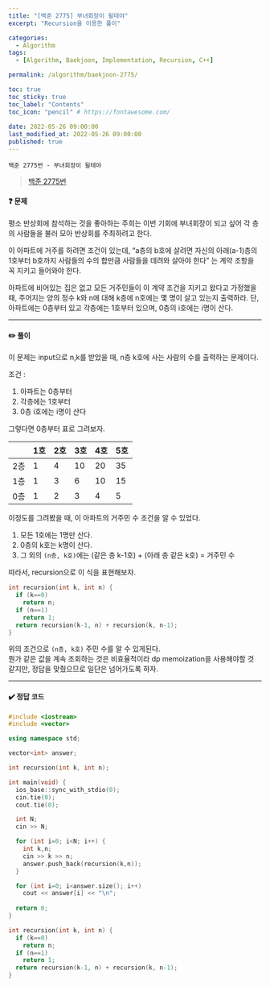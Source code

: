 ```yaml
---
title: "[백준 2775] 부녀회장이 될테야"
excerpt: "Recursion을 이용한 풀이"

categories:
  - Algorithm
tags:
  - [Algorithm, Baekjoon, Implementation, Recursion, C++]

permalink: /algorithm/baekjoon-2775/

toc: true
toc_sticky: true
toc_label: "Contents"
toc_icon: "pencil" # https://fontawesome.com/
 
date: 2022-05-26 09:00:00
last_modified_at: 2022-05-26 09:00:00
published: true
---
```


`백준 2775번 - 부녀회장이 될테야`  

> [백준 2775번](https://www.acmicpc.net/problem/2775)  

#### ❓ 문제

평소 반상회에 참석하는 것을 좋아하는 주희는 이번 기회에 부녀회장이 되고 싶어 각 층의 사람들을 불러 모아 반상회를 주최하려고 한다.  

이 아파트에 거주를 하려면 조건이 있는데, “a층의 b호에 살려면 자신의 아래(a-1)층의 1호부터 b호까지 사람들의 수의 합만큼 사람들을 데려와 살아야 한다” 는 계약 조항을 꼭 지키고 들어와야 한다.  

아파트에 비어있는 집은 없고 모든 거주민들이 이 계약 조건을 지키고 왔다고 가정했을 때, 주어지는 양의 정수 k와 n에 대해 k층에 n호에는 몇 명이 살고 있는지 출력하라. 단, 아파트에는 0층부터 있고 각층에는 1호부터 있으며, 0층의 i호에는 i명이 산다.  

---  

#### ✏️ 풀이

이 문제는 input으로 n,k를 받았을 때, n층 k호에 사는 사람의 수를 출력하는 문제이다.  

조건 :  
1. 아파트는 0층부터
2. 각층에는 1호부터 
3. 0층 i호에는 i명이 산다  

그렇다면 0층부터 표로 그려보자.  

||1호|2호|3호|4호|5호|
|--|---|---|--|--|--|
|2층|1|4|10|20|35|
|1층|1|3|6|10|15|
|0층|1|2|3|4|5|  

이정도를 그려봤을 때, 이 아파트의 거주민 수 조건을 알 수 있었다.  
1. 모든 1호에는 1명만 산다.  
1. 0층의 k호는 k명이 산다.  
1. 그 외의 `(n층, k호)`에는 (같은 층 k-1호) + (아래 층 같은 k호) = 거주민 수  

따라서, recursion으로 이 식을 표현해보자.  

```cpp
int recursion(int k, int n) {
  if (k==0)
    return n;
  if (n==1)
    return 1;
  return recursion(k-1, n) + recursion(k, n-1);
}
```  

위의 조건으로 `(n층, k호)` 주민 수를 알 수 있게된다.  
뭔가 같은 값을 계속 조회하는 것은 비효율적이라 dp memoization을 사용해야할 것 같지만, 정답을 맞췄으므로 일단은 넘어가도록 하자.  

---

#### ✔️ 정답 코드

```cpp
#include <iostream>
#include <vector>

using namespace std;

vector<int> answer;

int recursion(int k, int n);

int main(void) {
  ios_base::sync_with_stdio(0);
  cin.tie(0);
  cout.tie(0);

  int N;
  cin >> N;

  for (int i=0; i<N; i++) {
    int k,n;
    cin >> k >> n;
    answer.push_back(recursion(k,n));
  }

  for (int i=0; i<answer.size(); i++)
    cout << answer[i] << "\n";
  
  return 0;
}

int recursion(int k, int n) {
  if (k==0)
    return n;
  if (n==1)
    return 1;
  return recursion(k-1, n) + recursion(k, n-1);
}
```